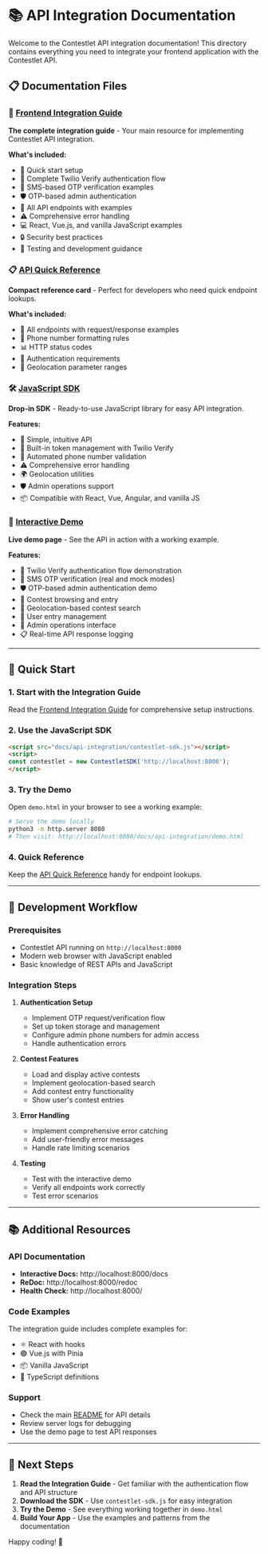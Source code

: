 # 📚 API Integration Documentation

Welcome to the Contestlet API integration documentation! This directory contains everything you need to integrate your frontend application with the Contestlet API.

## 📋 Documentation Files

### 📖 [Frontend Integration Guide](./FRONTEND_INTEGRATION_GUIDE.md)
**The complete integration guide** - Your main resource for implementing Contestlet API integration.

**What's included:**
- 🚀 Quick start setup
- 🔐 Complete Twilio Verify authentication flow
- 📱 SMS-based OTP verification examples
- 🛡️ OTP-based admin authentication
- 📍 All API endpoints with examples
- ⚠️ Comprehensive error handling
- 💻 React, Vue.js, and vanilla JavaScript examples
- 🔒 Security best practices
- 🧪 Testing and development guidance

### 📋 [API Quick Reference](./API_QUICK_REFERENCE.md)
**Compact reference card** - Perfect for developers who need quick endpoint lookups.

**What's included:**
- 🔗 All endpoints with request/response examples
- 📱 Phone number formatting rules
- 📊 HTTP status codes
- 🔑 Authentication requirements
- 📍 Geolocation parameter ranges

### 🛠️ [JavaScript SDK](./contestlet-sdk.js)
**Drop-in SDK** - Ready-to-use JavaScript library for easy API integration.

**Features:**
- 🎯 Simple, intuitive API
- 🔐 Built-in token management with Twilio Verify
- 📱 Automated phone number validation
- ⚠️ Comprehensive error handling
- 🌍 Geolocation utilities
- 🛡️ Admin operations support
- 📦 Compatible with React, Vue, Angular, and vanilla JS

### 🎪 [Interactive Demo](./demo.html)
**Live demo page** - See the API in action with a working example.

**Features:**
- 🔐 Twilio Verify authentication flow demonstration
- 📱 SMS OTP verification (real and mock modes)
- 🛡️ OTP-based admin authentication demo
- 🎯 Contest browsing and entry
- 📍 Geolocation-based contest search
- 👤 User entry management
- 🔧 Admin operations interface
- 📋 Real-time API response logging

---

## 🚀 Quick Start

### 1. **Start with the Integration Guide**
Read the [Frontend Integration Guide](./FRONTEND_INTEGRATION_GUIDE.md) for comprehensive setup instructions.

### 2. **Use the JavaScript SDK**
```html
<script src="docs/api-integration/contestlet-sdk.js"></script>
<script>
const contestlet = new ContestletSDK('http://localhost:8000');
</script>
```

### 3. **Try the Demo**
Open `demo.html` in your browser to see a working example:
```bash
# Serve the demo locally
python3 -m http.server 8080
# Then visit: http://localhost:8080/docs/api-integration/demo.html
```

### 4. **Quick Reference**
Keep the [API Quick Reference](./API_QUICK_REFERENCE.md) handy for endpoint lookups.

---

## 🔧 Development Workflow

### Prerequisites
- Contestlet API running on `http://localhost:8000`
- Modern web browser with JavaScript enabled
- Basic knowledge of REST APIs and JavaScript

### Integration Steps
1. **Authentication Setup**
   - Implement OTP request/verification flow
   - Set up token storage and management
   - Configure admin phone numbers for admin access
   - Handle authentication errors

2. **Contest Features**
   - Load and display active contests
   - Implement geolocation-based search
   - Add contest entry functionality
   - Show user's contest entries

3. **Error Handling**
   - Implement comprehensive error catching
   - Add user-friendly error messages
   - Handle rate limiting scenarios

4. **Testing**
   - Test with the interactive demo
   - Verify all endpoints work correctly
   - Test error scenarios

---

## 📚 Additional Resources

### API Documentation
- **Interactive Docs:** http://localhost:8000/docs
- **ReDoc:** http://localhost:8000/redoc
- **Health Check:** http://localhost:8000/

### Code Examples
The integration guide includes complete examples for:
- ⚛️ React with hooks
- 🟢 Vue.js with Pinia
- 📦 Vanilla JavaScript
- 🎯 TypeScript definitions

### Support
- Check the main [README](../../README.md) for API details
- Review server logs for debugging
- Use the demo page to test API responses

---

## 🎯 Next Steps

1. **Read the Integration Guide** - Get familiar with the authentication flow and API structure
2. **Download the SDK** - Use `contestlet-sdk.js` for easy integration
3. **Try the Demo** - See everything working together in `demo.html`
4. **Build Your App** - Use the examples and patterns from the documentation

Happy coding! 🚀
